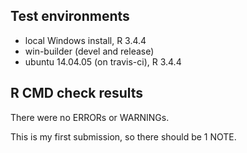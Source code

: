 ## Test environments
* local Windows install, R 3.4.4
* win-builder (devel and release)
* ubuntu 14.04.05 (on travis-ci), R 3.4.4

## R CMD check results
There were no ERRORs or WARNINGs. 

This is my first submission, so there should be 1 NOTE.
